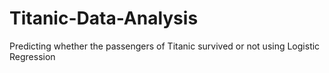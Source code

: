 # Titanic-Data-Analysis
Predicting whether the passengers of Titanic survived or not using Logistic Regression
